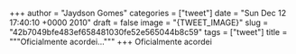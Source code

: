
+++
author = "Jaydson Gomes"
categories = ["tweet"]
date = "Sun Dec 12 17:40:10 +0000 2010"
draft = false
image = "{TWEET_IMAGE}"
slug = "42b7049bfe483ef658481030fe52e565044b8c59"
tags = ["tweet"]
title = """Oficialmente acordei..."""
+++
Oficialmente acordei
